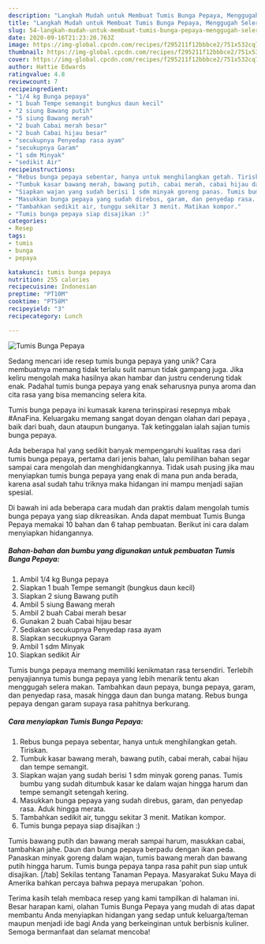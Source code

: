 ```yaml
---
description: "Langkah Mudah untuk Membuat Tumis Bunga Pepaya, Menggugah Selera"
title: "Langkah Mudah untuk Membuat Tumis Bunga Pepaya, Menggugah Selera"
slug: 54-langkah-mudah-untuk-membuat-tumis-bunga-pepaya-menggugah-selera
date: 2020-09-16T21:23:20.763Z
image: https://img-global.cpcdn.com/recipes/f295211f12bbbce2/751x532cq70/tumis-bunga-pepaya-foto-resep-utama.jpg
thumbnail: https://img-global.cpcdn.com/recipes/f295211f12bbbce2/751x532cq70/tumis-bunga-pepaya-foto-resep-utama.jpg
cover: https://img-global.cpcdn.com/recipes/f295211f12bbbce2/751x532cq70/tumis-bunga-pepaya-foto-resep-utama.jpg
author: Hattie Edwards
ratingvalue: 4.8
reviewcount: 7
recipeingredient:
- "1/4 kg Bunga pepaya"
- "1 buah Tempe semangit bungkus daun kecil"
- "2 siung Bawang putih"
- "5 siung Bawang merah"
- "2 buah Cabai merah besar"
- "2 buah Cabai hijau besar"
- "secukupnya Penyedap rasa ayam"
- "secukupnya Garam"
- "1 sdm Minyak"
- "sedikit Air"
recipeinstructions:
- "Rebus bunga pepaya sebentar, hanya untuk menghilangkan getah. Tiriskan."
- "Tumbuk kasar bawang merah, bawang putih, cabai merah, cabai hijau dan tempe semangit."
- "Siapkan wajan yang sudah berisi 1 sdm minyak goreng panas. Tumis bumbu yang sudah ditumbuk kasar ke dalam wajan hingga harum dan tempe semangit setengah kering."
- "Masukkan bunga pepaya yang sudah direbus, garam, dan penyedap rasa. Aduk hingga merata."
- "Tambahkan sedikit air, tunggu sekitar 3 menit. Matikan kompor."
- "Tumis bunga pepaya siap disajikan :)"
categories:
- Resep
tags:
- tumis
- bunga
- pepaya

katakunci: tumis bunga pepaya 
nutrition: 255 calories
recipecuisine: Indonesian
preptime: "PT10M"
cooktime: "PT58M"
recipeyield: "3"
recipecategory: Lunch

---
```



![Tumis Bunga Pepaya](https://img-global.cpcdn.com/recipes/f295211f12bbbce2/751x532cq70/tumis-bunga-pepaya-foto-resep-utama.jpg)

Sedang mencari ide resep tumis bunga pepaya yang unik? Cara membuatnya memang tidak terlalu sulit namun tidak gampang juga. Jika keliru mengolah maka hasilnya akan hambar dan justru cenderung tidak enak. Padahal tumis bunga pepaya yang enak seharusnya punya aroma dan cita rasa yang bisa memancing selera kita.

Tumis bunga pepaya ini kumasak karena terinspirasi resepnya mbak #AnaFina. Keluargaku memang sangat doyan dengan olahan dari pepaya , baik dari buah, daun ataupun bunganya. Tak ketinggalan ialah sajian tumis bunga pepaya.

Ada beberapa hal yang sedikit banyak mempengaruhi kualitas rasa dari tumis bunga pepaya, pertama dari jenis bahan, lalu pemilihan bahan segar sampai cara mengolah dan menghidangkannya. Tidak usah pusing jika mau menyiapkan tumis bunga pepaya yang enak di mana pun anda berada, karena asal sudah tahu triknya maka hidangan ini mampu menjadi sajian spesial.


Di bawah ini ada beberapa cara mudah dan praktis dalam mengolah tumis bunga pepaya yang siap dikreasikan. Anda dapat membuat Tumis Bunga Pepaya memakai 10 bahan dan 6 tahap pembuatan. Berikut ini cara dalam menyiapkan hidangannya.

<!--inarticleads1-->

##### Bahan-bahan dan bumbu yang digunakan untuk pembuatan Tumis Bunga Pepaya:

1. Ambil 1/4 kg Bunga pepaya
1. Siapkan 1 buah Tempe semangit (bungkus daun kecil)
1. Siapkan 2 siung Bawang putih
1. Ambil 5 siung Bawang merah
1. Ambil 2 buah Cabai merah besar
1. Gunakan 2 buah Cabai hijau besar
1. Sediakan secukupnya Penyedap rasa ayam
1. Siapkan secukupnya Garam
1. Ambil 1 sdm Minyak
1. Siapkan sedikit Air


Tumis bunga pepaya memang memiliki kenikmatan rasa tersendiri. Terlebih penyajiannya tumis bunga pepaya yang lebih menarik tentu akan menggugah selera makan. Tambahkan daun pepaya, bunga pepaya, garam, dan penyedap rasa, masak hingga daun dan bunga matang. Rebus bunga pepaya dengan garam supaya rasa pahitnya berkurang. 

<!--inarticleads2-->

##### Cara menyiapkan Tumis Bunga Pepaya:

1. Rebus bunga pepaya sebentar, hanya untuk menghilangkan getah. Tiriskan.
1. Tumbuk kasar bawang merah, bawang putih, cabai merah, cabai hijau dan tempe semangit.
1. Siapkan wajan yang sudah berisi 1 sdm minyak goreng panas. Tumis bumbu yang sudah ditumbuk kasar ke dalam wajan hingga harum dan tempe semangit setengah kering.
1. Masukkan bunga pepaya yang sudah direbus, garam, dan penyedap rasa. Aduk hingga merata.
1. Tambahkan sedikit air, tunggu sekitar 3 menit. Matikan kompor.
1. Tumis bunga pepaya siap disajikan :)


Tumis bawang putih dan bawang merah sampai harum, masukkan cabai, tambahkan jahe. Daun dan bunga pepaya berpadu dengan ikan peda. Panaskan minyak goreng dalam wajan, tumis bawang merah dan bawang putih hingga harum. Tumis bunga pepaya tanpa rasa pahit pun siap untuk disajikan. [/tab] Sekilas tentang Tanaman Pepaya. Masyarakat Suku Maya di Amerika bahkan percaya bahwa pepaya merupakan &#39;pohon. 

Terima kasih telah membaca resep yang kami tampilkan di halaman ini. Besar harapan kami, olahan Tumis Bunga Pepaya yang mudah di atas dapat membantu Anda menyiapkan hidangan yang sedap untuk keluarga/teman maupun menjadi ide bagi Anda yang berkeinginan untuk berbisnis kuliner. Semoga bermanfaat dan selamat mencoba!
